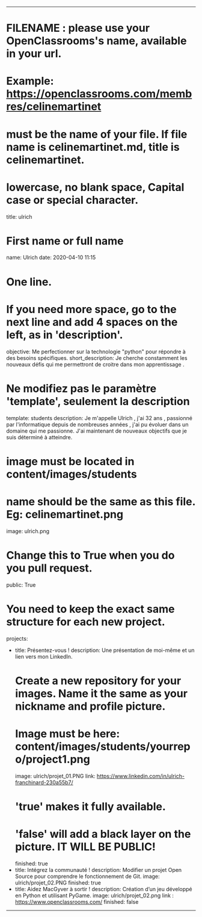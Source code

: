 ---

# FILENAME : please use your OpenClassrooms's name, available in your url.
# Example: https://openclassrooms.com/membres/celinemartinet
# must be the name of your file. If file name is celinemartinet.md, title is celinemartinet.
# lowercase, no blank space, Capital case or special character.
title: ulrich

# First name or full name
name: Ulrich
date: 2020-04-10 11:15

# One line.
# If you need more space, go to the next line and add 4 spaces on the left, as in 'description'.
objective: Me perfectionner sur la technologie "python" pour répondre à des besoins spécifiques.
short_description: Je cherche constamment les nouveaux défis qui me permettront de croitre dans mon apprentissage .

# Ne modifiez pas le paramètre 'template', seulement la description
template: students
description:
    Je m'appelle Ulrich , j'ai 32 ans , passionné par l'informatique depuis de nombreuses années ,
    j'ai pu évoluer dans un domaine qui me passionne.
    J'ai maintenant de nouveaux objectifs que je suis déterminé à atteindre.

# image must be located in content/images/students
# name should be the same as this file. Eg: celinemartinet.png
image: ulrich.png

# Change this to True when you do you pull request.
public: True

# You need to keep the exact same structure for each new project.
projects:
  - title: Présentez-vous !
    description: Une présentation de moi-même et un lien vers mon LinkedIn.
    # Create a new repository for your images. Name it the same as your nickname and profile picture.
    # Image must be here: content/images/students/yourrepo/project1.png
    image: ulrich/projet_01.PNG
    link: https://www.linkedin.com/in/ulrich-franchinard-230a55b7/
    # 'true' makes it fully available.
    # 'false' will add a black layer on the picture. IT WILL BE PUBLIC!
    finished: true
  - title: Intégrez la communauté !
    description: Modifier un projet Open Source pour comprendre le fonctionnement de Git. 
    image: ulrich/projet_02.PNG
    finished: true
  - title: Aidez MacGyver à sortir !
    description: Création d’un jeu développé en Python et utilisant PyGame.
    image: ulrich/projet_02.png
	link : https://www.openclassrooms.com/
    finished: false
---